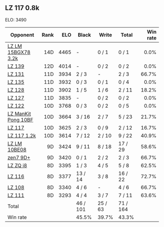 ## LZ 117 0.8k ##

ELO: 3490

Opponent | Rank | ELO | Black | Write | Total | Win rate
---------|-----:|----:|-------|-------|-------|-------:
[LZ LM 15BGX78 3.2k](LZ%20LM%2015BGX78%203.2k.md) | 14D | 4465 | - | 0 / 1 | 0 / 1 | 0.0%
[LZ 139](LZ%20139.md) | 12D | 4014 | - | 0 / 2 | 0 / 2 | 0.0%
[LZ 131](LZ%20131.md) | 11D | 3934 | 2 / 3 | - | 2 / 3 | 66.7%
[LZ 135](LZ%20135.md) | 11D | 3932 | 0 / 3 | 0 / 1 | 0 / 4 | 0.0%
[LZ 128](LZ%20128.md) | 11D | 3902 | 1 / 5 | 1 / 6 | 2 / 11 | 18.2%
[LZ 127](LZ%20127.md) | 11D | 3835 | - | 0 / 2 | 0 / 2 | 0.0%
[LZ 122](LZ%20122.md) | 10D | 3768 | 0 / 3 | 0 / 2 | 0 / 5 | 0.0%
[LZ ManKit Pong 10BF](LZ%20ManKit%20Pong%2010BF.md) | 10D | 3664 | 3 / 16 | 2 / 7 | 5 / 23 | 21.7%
[LZ 117](LZ%20117.md) | 10D | 3625 | 2 / 3 | 0 / 9 | 2 / 12 | 16.7%
[LZ 117 1.2k](LZ%20117%201.2k.md) | 10D | 3614 | 7 / 12 | 2 / 10 | 9 / 22 | 40.9%
[LZ LM 10BE08](LZ%20LM%2010BE08.md) | 9D | 3424 | 9 / 11 | 8 / 18 | 17 / 29 | 58.6%
[zen7 9D+](zen7%209D+.md) | 9D | 3420 | 0 / 1 | 2 / 2 | 2 / 3 | 66.7%
[LZ ZQ i8](LZ%20ZQ%20i8.md) | 8D | 3395 | 1 / 3 | 4 / 5 | 5 / 8 | 62.5%
[LZ 116](LZ%20116.md) | 8D | 3377 | 13 / 14 | 3 / 8 | 16 / 22 | 72.7%
[LZ 108](LZ%20108.md) | 8D | 3340 | 4 / 6 | - | 4 / 6 | 66.7%
[LZ 111](LZ%20111.md) | 8D | 3293 | 4 / 4 | 3 / 7 | 7 / 11 | 63.6%
Total | | | 46 / 101 | 25 / 63 | 71 / 164 | 
Win rate| | | 45.5% | 39.7% | 43.3% | 
